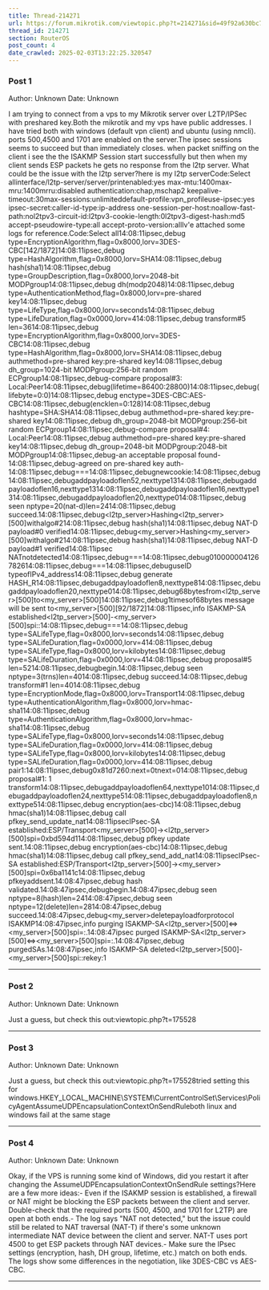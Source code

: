 ```yaml
---
title: Thread-214271
url: https://forum.mikrotik.com/viewtopic.php?t=214271&sid=49f92a630bc7970d8ca50523be880e8f
thread_id: 214271
section: RouterOS
post_count: 4
date_crawled: 2025-02-03T13:22:25.320547
---
```


### Post 1
Author: Unknown
Date: Unknown

I am trying to connect from a vps to my Mikrotik server over L2TP/IPSec with preshared key.Both the mikrotik and my vps have public addresses. I have tried both with windows (default vpn client) and ubuntu (using nmcli). ports 500,4500 and 1701 are enabled on the server.The ipsec sessions seems to succeed but than immediately closes. when packet sniffing on the client i see the the ISAKMP Session start successfully but then when my client sends ESP packets he gets no response from the l2tp server. What could be the issue with the l2tp server?here is my l2tp serverCode:Select allinterface/l2tp-server/server/printenabled:yes
                 max-mtu:1400max-mru:1400mrru:disabled
          authentication:chap,mschap2
       keepalive-timeout:30max-sessions:unlimiteddefault-profile:vpn_profileuse-ipsec:yes
            ipsec-secret:<secret>caller-id-type:ip-address
    one-session-per-host:noallow-fast-path:nol2tpv3-circuit-id:l2tpv3-cookie-length:0l2tpv3-digest-hash:md5
  accept-pseudowire-type:all
    accept-proto-version:allIv'e attached some logs for reference.Code:Select all14:08:11ipsec,debug type=EncryptionAlgorithm,flag=0x8000,lorv=3DES-CBC[142/1872]14:08:11ipsec,debug type=HashAlgorithm,flag=0x8000,lorv=SHA14:08:11ipsec,debug hash(sha1)14:08:11ipsec,debug type=GroupDescription,flag=0x8000,lorv=2048-bit MODPgroup14:08:11ipsec,debug dh(modp2048)14:08:11ipsec,debug type=AuthenticationMethod,flag=0x8000,lorv=pre-shared key14:08:11ipsec,debug type=LifeType,flag=0x8000,lorv=seconds14:08:11ipsec,debug type=LifeDuration,flag=0x0000,lorv=414:08:11ipsec,debug transform#5 len=3614:08:11ipsec,debug type=EncryptionAlgorithm,flag=0x8000,lorv=3DES-CBC14:08:11ipsec,debug type=HashAlgorithm,flag=0x8000,lorv=SHA14:08:11ipsec,debug authmethod=pre-shared key:pre-shared key14:08:11ipsec,debug dh_group=1024-bit MODPgroup:256-bit random ECPgroup14:08:11ipsec,debug-compare proposal#3: Local:Peer14:08:11ipsec,debug(lifetime=86400:28800)14:08:11ipsec,debug(lifebyte=0:0)14:08:11ipsec,debug enctype=3DES-CBC:AES-CBC14:08:11ipsec,debug(encklen=0:128)14:08:11ipsec,debug hashtype=SHA:SHA14:08:11ipsec,debug authmethod=pre-shared key:pre-shared key14:08:11ipsec,debug dh_group=2048-bit MODPgroup:256-bit random ECPgroup14:08:11ipsec,debug-compare proposal#4: Local:Peer14:08:11ipsec,debug authmethod=pre-shared key:pre-shared key14:08:11ipsec,debug dh_group=2048-bit MODPgroup:2048-bit MODPgroup14:08:11ipsec,debug-an acceptable proposal found-14:08:11ipsec,debug-agreed on pre-shared key auth-14:08:11ipsec,debug===14:08:11ipsec,debugnewcookie:14:08:11ipsec,debug<cookie>14:08:11ipsec,debugaddpayloadoflen52,nexttype1314:08:11ipsec,debugaddpayloadoflen16,nexttype1314:08:11ipsec,debugaddpayloadoflen16,nexttype1314:08:11ipsec,debugaddpayloadoflen20,nexttype014:08:11ipsec,debug seen nptype=20(nat-d)len=2414:08:11ipsec,debug succeed.14:08:11ipsec,debug<l2tp_server>Hashing<l2tp_server>[500]withalgo#214:08:11ipsec,debug hash(sha1)14:08:11ipsec,debug NAT-D payload#0 verified14:08:11ipsec,debug<my_server>Hashing<my_server>[500]withalgo#214:08:11ipsec,debug hash(sha1)14:08:11ipsec,debug NAT-D payload#1 verified14:08:11ipsec NATnotdetected14:08:11ipsec,debug===14:08:11ipsec,debug010000004126782614:08:11ipsec,debug===14:08:11ipsec,debuguseID typeofIPv4_address14:08:11ipsec,debug generate HASH_R14:08:11ipsec,debugaddpayloadoflen8,nexttype814:08:11ipsec,debugaddpayloadoflen20,nexttype014:08:11ipsec,debug68bytesfrom<l2tp_server>[500]to<my_server>[500]14:08:11ipsec,debug1timesof68bytes message will be sent to<my_server>[500][92/1872]14:08:11ipsec,info ISAKMP-SA established<l2tp_server>[500]-<my_server>[500]spi:<spi>:<cookie>14:08:11ipsec,debug===14:08:11ipsec,debug type=SALifeType,flag=0x8000,lorv=seconds14:08:11ipsec,debug type=SALifeDuration,flag=0x0000,lorv=414:08:11ipsec,debug type=SALifeType,flag=0x8000,lorv=kilobytes14:08:11ipsec,debug type=SALifeDuration,flag=0x0000,lorv=414:08:11ipsec,debug proposal#5 len=5214:08:11ipsec,debugbegin.14:08:11ipsec,debug seen nptype=3(trns)len=4014:08:11ipsec,debug succeed.14:08:11ipsec,debug transform#1 len=4014:08:11ipsec,debug type=EncryptionMode,flag=0x8000,lorv=Transport14:08:11ipsec,debug type=AuthenticationAlgorithm,flag=0x8000,lorv=hmac-sha114:08:11ipsec,debug type=AuthenticationAlgorithm,flag=0x8000,lorv=hmac-sha114:08:11ipsec,debug type=SALifeType,flag=0x8000,lorv=seconds14:08:11ipsec,debug type=SALifeDuration,flag=0x0000,lorv=414:08:11ipsec,debug type=SALifeType,flag=0x8000,lorv=kilobytes14:08:11ipsec,debug type=SALifeDuration,flag=0x0000,lorv=414:08:11ipsec,debug pair1:14:08:11ipsec,debug0x81d7260:next=0tnext=014:08:11ipsec,debug proposal#1: 1 transform14:08:11ipsec,debugaddpayloadoflen64,nexttype1014:08:11ipsec,debugaddpayloadoflen24,nexttype514:08:11ipsec,debugaddpayloadoflen8,nexttype514:08:11ipsec,debug encryption(aes-cbc)14:08:11ipsec,debug hmac(sha1)14:08:11ipsec,debug call pfkey_send_update_nat14:08:11ipsecIPsec-SA established:ESP/Transport<my_server>[500]-><l2tp_server>[500]spi=0xbd594d114:08:11ipsec,debug pfkey update sent.14:08:11ipsec,debug encryption(aes-cbc)14:08:11ipsec,debug hmac(sha1)14:08:11ipsec,debug call pfkey_send_add_nat14:08:11ipsecIPsec-SA established:ESP/Transport<l2tp_server>[500]-><my_server>[500]spi=0x6ba1141c14:08:11ipsec,debug pfkeyaddsent.14:08:47ipsec,debug hash validated.14:08:47ipsec,debugbegin.14:08:47ipsec,debug seen nptype=8(hash)len=2414:08:47ipsec,debug seen nptype=12(delete)len=2814:08:47ipsec,debug succeed.14:08:47ipsec,debug<my_server>deletepayloadforprotocol ISAKMP14:08:47ipsec,info purging ISAKMP-SA<l2tp_server>[500]<=><my_server>[500]spi=<spi>:<cookie>.14:08:47ipsec purged ISAKMP-SA<l2tp_server>[500]<=><my_server>[500]spi=<spi>:<cookie>.14:08:47ipsec,debug purgedSAs.14:08:47ipsec,info ISAKMP-SA deleted<l2tp_server>[500]-<my_server>[500]spi:<spi>:<cookie>rekey:1

---
### Post 2
Author: Unknown
Date: Unknown

Just a guess, but check this out:viewtopic.php?t=175528

---
### Post 3
Author: Unknown
Date: Unknown

Just a guess, but check this out:viewtopic.php?t=175528tried setting this for windows.HKEY_LOCAL_MACHINE\SYSTEM\CurrentControlSet\Services\PolicyAgentAssumeUDPEncapsulationContextOnSendRuleboth linux and windows fail at the same stage

---
### Post 4
Author: Unknown
Date: Unknown

Okay, if the VPS is running some kind of Windows, did you restart it after changing the AssumeUDPEncapsulationContextOnSendRule settings?Here are a few more ideas:- Even if the ISAKMP session is established, a firewall or NAT might be blocking the ESP packets between the client and server. Double-check that the required ports (500, 4500, and 1701 for L2TP) are open at both ends.- The log says "NAT not detected," but the issue could still be related to NAT traversal (NAT-T) if there's some unknown intermediate NAT device between the client and server. NAT-T uses port 4500 to get ESP packets through NAT devices.- Make sure the IPsec settings (encryption, hash, DH group, lifetime, etc.) match on both ends. The logs show some differences in the negotiation, like 3DES-CBC vs AES-CBC.

---
